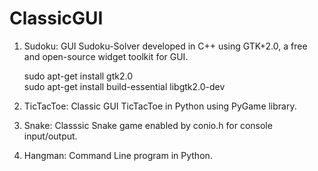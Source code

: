 # ClassicGUI

1. Sudoku: GUI Sudoku-Solver developed in C++ using GTK+2.0, a free and open-source widget toolkit for GUI.

      sudo apt-get install gtk2.0 <br>
      sudo apt-get install build-essential libgtk2.0-dev

2. TicTacToe: Classic GUI TicTacToe in Python using PyGame library.
3. Snake: Classsic Snake game enabled by conio.h for console input/output.
4. Hangman: Command Line program in Python.

